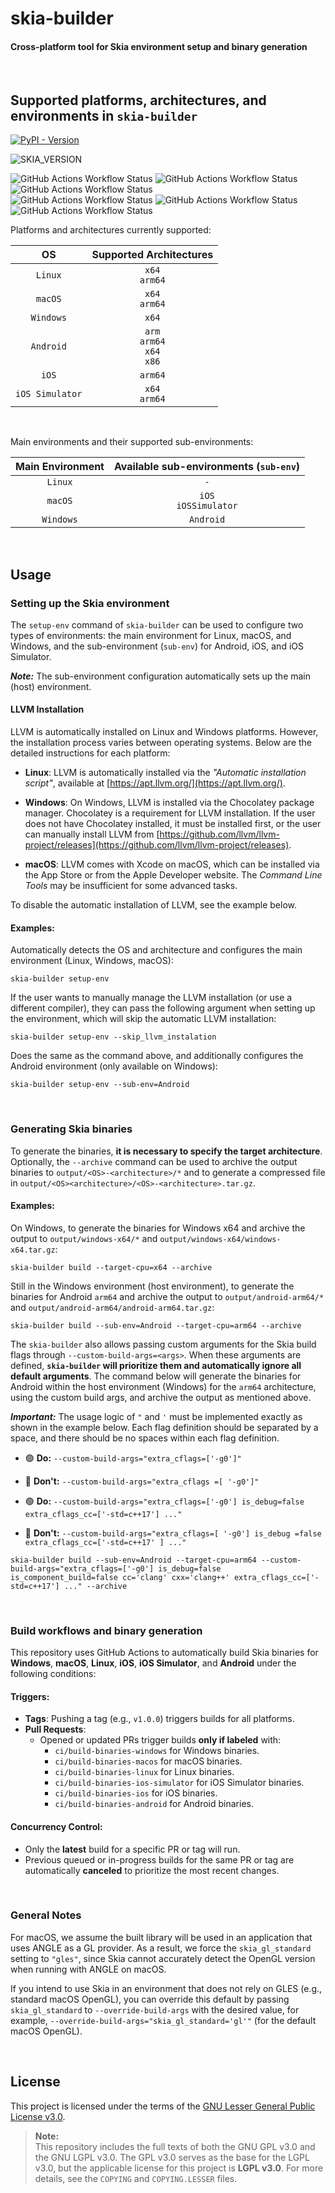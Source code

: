 # skia-builder
#### Cross-platform tool for Skia environment setup and binary generation

<br>

## Supported platforms, architectures, and environments in `skia-builder`

[![PyPI - Version](https://img.shields.io/pypi/v/skia-builder?style=flat-square&color=blue)](https://pypi.org/project/skia-builder/)

![SKIA_VERSION](https://img.shields.io/badge/Skia_version-m131-blue?style=flat-square)

![GitHub Actions Workflow Status](https://img.shields.io/github/actions/workflow/status/DexerBR/skia-builder/build_skia_linux.yml?event=push&style=flat-square&label=Linux%20build)
![GitHub Actions Workflow Status](https://img.shields.io/github/actions/workflow/status/DexerBR/skia-builder/build_skia_macos.yml?event=push&style=flat-square&label=macOS%20build)
![GitHub Actions Workflow Status](https://img.shields.io/github/actions/workflow/status/DexerBR/skia-builder/build_skia_windows.yml?event=push&style=flat-square&label=Windows%20build)
<br>
![GitHub Actions Workflow Status](https://img.shields.io/github/actions/workflow/status/DexerBR/skia-builder/build_skia_android.yml?event=push&style=flat-square&label=Android%20build)
![GitHub Actions Workflow Status](https://img.shields.io/github/actions/workflow/status/DexerBR/skia-builder/build_skia_ios.yml?event=push&style=flat-square&label=iOS%20build)
![GitHub Actions Workflow Status](https://img.shields.io/github/actions/workflow/status/DexerBR/skia-builder/build_skia_iossimulator.yml?event=push&style=flat-square&label=iOS%20Simulator%20build)

Platforms and architectures currently supported:


| OS | Supported Architectures |
| :-:        | :-:            |
| `Linux`  | `x64`<br>`arm64`        |
| `macOS`  | `x64`<br>`arm64`        |
| `Windows`  | `x64`        |
| `Android`  | `arm`<br>`arm64`<br>`x64`<br>`x86`        |
| `iOS`  | `arm64`        |
| `iOS Simulator`  | `x64`<br>`arm64`        |

<br>

Main environments and their supported sub-environments:

| Main Environment | Available sub-environments (`sub-env`) |
| :-:        | :-:            |
| `Linux`    | `-`        |
| `macOS`  | `iOS`<br>`iOSSimulator`        |
| `Windows`  | `Android`        |


<br>

## Usage
### Setting up the Skia environment


The `setup-env` command of `skia-builder` can be used to configure two types of environments: the main environment for Linux, macOS, and Windows, and the sub-environment (`sub-env`) for Android, iOS, and iOS Simulator.

***Note:*** The sub-environment configuration automatically sets up the main (host) environment.

#### LLVM Installation

LLVM is automatically installed on Linux and Windows platforms. However, the installation process varies between operating systems. Below are the detailed instructions for each platform:

- **Linux**: LLVM is automatically installed via the *"Automatic installation script"*, available at [https://apt.llvm.org/](https://apt.llvm.org/).

- **Windows**: On Windows, LLVM is installed via the Chocolatey package manager. Chocolatey is a requirement for LLVM installation. If the user does not have Chocolatey installed, it must be installed first, or the user can manually install LLVM from [https://github.com/llvm/llvm-project/releases](https://github.com/llvm/llvm-project/releases).

- **macOS**: LLVM comes with Xcode on macOS, which can be installed via the App Store or from the Apple Developer website. The *Command Line Tools* may be insufficient for some advanced tasks.

To disable the automatic installation of LLVM, see the example below.

#### Examples:

Automatically detects the OS and architecture and configures the main environment (Linux, Windows, macOS):

```
skia-builder setup-env
```

If the user wants to manually manage the LLVM installation (or use a different compiler), they can pass the following argument when setting up the environment, which will skip the automatic LLVM installation:

```
skia-builder setup-env --skip_llvm_instalation
```

Does the same as the command above, and additionally configures the Android environment (only available on Windows):

```
skia-builder setup-env --sub-env=Android
```


<br>

### Generating Skia binaries

To generate the binaries, **it is necessary to specify the target architecture**. Optionally, the `--archive` command can be used to archive the output binaries to `output/<OS>-<architecture>/*` and to generate a compressed file in `output/<OS><architecture>/<OS>-<architecture>.tar.gz`.

#### Examples:

On Windows, to generate the binaries for Windows x64 and archive the output to `output/windows-x64/*` and `output/windows-x64/windows-x64.tar.gz`:
```
skia-builder build --target-cpu=x64 --archive
```

Still in the Windows environment (host environment), to generate the binaries for Android `arm64` and archive the output to `output/android-arm64/*` and `output/android-arm64/android-arm64.tar.gz`:

```
skia-builder build --sub-env=Android --target-cpu=arm64 --archive
```

The `skia-builder` also allows passing custom arguments for the Skia build flags through `--custom-build-args=<args>`. When these arguments are defined, **`skia-builder` will prioritize them and automatically ignore all default arguments**. The command below will generate the binaries for Android within the host environment (Windows) for the `arm64` architecture, using the custom build args, and archive the output as mentioned above.


***Important:*** The usage logic of `"` and `'` must be implemented exactly as shown in the example below. Each flag definition should be separated by a space, and there should be no spaces within each flag definition.


- 🟢 **Do:** `--custom-build-args="extra_cflags=['-g0']"`

- 🔴 **Don't:** `--custom-build-args="extra_cflags =[ '-g0']"`

- 🟢 **Do:** `--custom-build-args="extra_cflags=['-g0'] is_debug=false extra_cflags_cc=['-std=c++17'] ..."`

- 🔴 **Don't:** `--custom-build-args="extra_cflags=[ '-g0'] is_debug =false  extra_cflags_cc=['-std=c++17' ] ..."`

```
skia-builder build --sub-env=Android --target-cpu=arm64 --custom-build-args="extra_cflags=['-g0'] is_debug=false is_component_build=false cc='clang' cxx='clang++' extra_cflags_cc=['-std=c++17'] ..." --archive
```

<br>

### Build workflows and binary generation

This repository uses GitHub Actions to automatically build Skia binaries for **Windows**, **macOS**, **Linux**, **iOS**, **iOS Simulator**, and **Android** under the following conditions:  

#### Triggers:  
- **Tags**: Pushing a tag (e.g., `v1.0.0`) triggers builds for all platforms.  
- **Pull Requests**:  
  - Opened or updated PRs trigger builds **only if labeled** with:  
    - `ci/build-binaries-windows` for Windows binaries.  
    - `ci/build-binaries-macos` for macOS binaries.  
    - `ci/build-binaries-linux` for Linux binaries.  
    - `ci/build-binaries-ios-simulator` for iOS Simulator binaries.  
    - `ci/build-binaries-ios` for iOS binaries.  
    - `ci/build-binaries-android` for Android binaries.  

#### Concurrency Control:  
- Only the **latest** build for a specific PR or tag will run.  
- Previous queued or in-progress builds for the same PR or tag are automatically **canceled** to prioritize the most recent changes.  

<br>

### General Notes
For macOS, we assume the built library will be used in an application that uses ANGLE as a GL provider. As a result, we force the `skia_gl_standard` setting to `"gles"`, since Skia cannot accurately detect the OpenGL version when running with ANGLE on macOS.

If you intend to use Skia in an environment that does not rely on GLES (e.g., standard macOS OpenGL), you can override this default by passing
`skia_gl_standard` to `--override-build-args` with the desired value, for example, `--override-build-args="skia_gl_standard='gl'"` (for the default macOS OpenGL).

<br>

## License

This project is licensed under the terms of the [GNU Lesser General Public License v3.0](https://www.gnu.org/licenses/lgpl-3.0.html).

> **Note:**  
> This repository includes the full texts of both the GNU GPL v3.0 and the GNU LGPL v3.0. The GPL v3.0 serves as the base for the LGPL v3.0, but the applicable license for this project is **LGPL v3.0**. For more details, see the `COPYING` and `COPYING.LESSER` files.